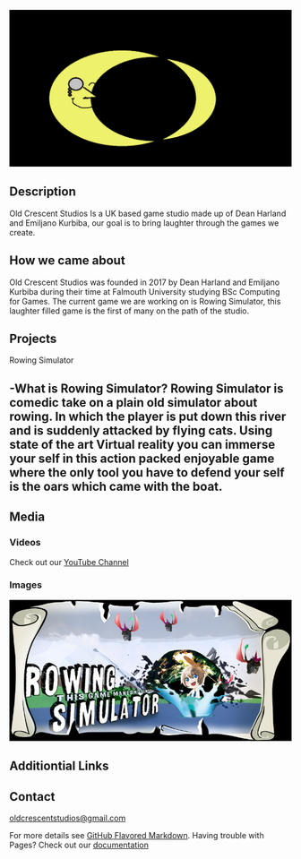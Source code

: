 ![Alt text](https://github.com/TheHarlander/Comp240/blob/master/Logo.png?raw=true "Optional Title")



## Description
Old Crescent Studios Is a UK based game studio made up of Dean Harland and Emiljano Kurbiba, our goal is to bring laughter through the games we create.


## How we came about
Old Crescent Studios was founded in 2017 by Dean Harland and Emiljano Kurbiba during their time at Falmouth University studying BSc Computing for Games. The current game we are working on is Rowing Simulator, this laughter filled game is the first of many on the path of the studio.


## Projects
Rowing Simulator

  -What is Rowing Simulator?
  Rowing Simulator is comedic take on a plain old simulator about rowing. In which the player is put down this river and is suddenly attacked by flying cats. Using state of the art Virtual reality you can immerse your self in this action packed enjoyable game where the only tool you have to defend your self is the oars which came with the boat.
  -
## Media

### Videos
Check out our [YouTube Channel](https://www.youtube.com/channel/UCvCnrky5wfhFIHk4SZ2vMRg)

### Images 
![Alt text](https://github.com/TheHarlander/Comp240/blob/master/Splash.png?raw=true)


## Additiontial Links


## Contact
[oldcrescentstudios@gmail.com](oldcrescentstudios@gmail.com)







For more details see [GitHub Flavored Markdown](https://guides.github.com/features/mastering-markdown/).
Having trouble with Pages? Check out our [documentation](https://help.github.com/categories/github-pages-basics/) 
